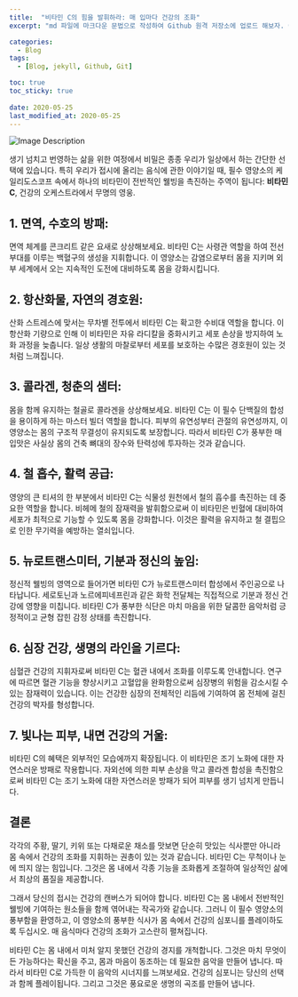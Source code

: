 ```yaml
---
title:  "비타민 C의 힘을 발휘하라: 매 입마다 건강의 조화"
excerpt: "md 파일에 마크다운 문법으로 작성하여 Github 원격 저장소에 업로드 해보자. 에디터는 Visual Studio code 사용! 로컬 서버에서 확인도 해보자. "

categories:
  - Blog
tags:
  - [Blog, jekyll, Github, Git]

toc: true
toc_sticky: true
 
date: 2020-05-25
last_modified_at: 2020-05-25
---
```

![Image Description](https://source.unsplash.com/1600x900/?nutrition,healthy,fruits)

생기 넘치고 번영하는 삶을 위한 여정에서 비밀은 종종 우리가 일상에서 하는 간단한 선택에 있습니다. 특히 우리가 접시에 올리는 음식에 관한 이야기일 때, 필수 영양소의 케일리도스코프 속에서 하나의 비타민이 전반적인 웰빙을 촉진하는 주역이 됩니다: **비타민 C**, 건강의 오케스트라에서 무명의 영웅.

## 1. 면역, 수호의 방패:

면역 체계를 콘크리트 같은 요새로 상상해보세요. 비타민 C는 사령관 역할을 하여 전선 부대를 이루는 백혈구의 생성을 지휘합니다. 이 영양소는 감염으로부터 몸을 지키며 외부 세계에서 오는 지속적인 도전에 대비하도록 몸을 강화시킵니다.

## 2. 항산화물, 자연의 경호원:

산화 스트레스에 맞서는 무차별 전투에서 비타민 C는 확고한 수비대 역할을 합니다. 이 항산화 기량으로 인해 이 비타민은 자유 라디칼을 중화시키고 세포 손상을 방지하여 노화 과정을 늦춥니다. 일상 생활의 마찰로부터 세포를 보호하는 수많은 경호원이 있는 것처럼 느껴집니다.

## 3. 콜라겐, 청춘의 샘터:

몸을 함께 유지하는 철골로 콜라겐을 상상해보세요. 비타민 C는 이 필수 단백질의 합성을 용이하게 하는 마스터 빌더 역할을 합니다. 피부의 유연성부터 관절의 유연성까지, 이 영양소는 몸의 구조적 무결성이 유지되도록 보장합니다. 따라서 비타민 C가 풍부한 매 입맛은 사실상 몸의 건축 뼈대의 장수와 탄력성에 투자하는 것과 같습니다.

## 4. 철 흡수, 활력 공급:

영양의 큰 티셔의 한 부분에서 비타민 C는 식물성 원천에서 철의 흡수를 촉진하는 데 중요한 역할을 합니다. 비헤메 철의 잠재력을 발휘함으로써 이 비타민은 빈혈에 대비하여 세포가 최적으로 기능할 수 있도록 몸을 강화합니다. 이것은 활력을 유지하고 철 결핍으로 인한 무기력을 예방하는 열쇠입니다.

## 5. 뉴로트랜스미터, 기분과 정신의 높임:

정신적 웰빙의 영역으로 들어가면 비타민 C가 뉴로트랜스미터 합성에서 주인공으로 나타납니다. 세로토닌과 노르에피네프린과 같은 화학 전달체는 직접적으로 기분과 정신 건강에 영향을 미칩니다. 비타민 C가 풍부한 식단은 마치 마음을 위한 달콤한 음악처럼 긍정적이고 균형 잡힌 감정 상태를 촉진합니다.

## 6. 심장 건강, 생명의 라인을 기르다:

심혈관 건강의 지휘자로써 비타민 C는 혈관 내에서 조화를 이루도록 안내합니다. 연구에 따르면 혈관 기능을 향상시키고 고혈압을 완화함으로써 심장병의 위험을 감소시킬 수 있는 잠재력이 있습니다. 이는 건강한 심장의 전체적인 리듬에 기여하여 몸 전체에 걸친 건강의 박자를 형성합니다.

## 7. 빛나는 피부, 내면 건강의 거울:

비타민 C의 혜택은 외부적인 모습에까지 확장됩니다. 이 비타민은 조기 노화에 대한 자연스러운 방패로 작용합니다. 자외선에 의한 피부 손상을 막고 콜라겐 합성을 촉진함으로써 비타민 C는 조기 노화에 대한 자연스러운 방패가 되어 피부를 생기 넘치게 만듭니다.

## 결론

각각의 주황, 딸기, 키위 또는 다채로운 채소를 맛보면 단순히 맛있는 식사뿐만 아니라 몸 속에서 건강의 조화를 지휘하는 권총이 있는 것과 같습니다. 비타민 C는 무척이나 눈에 띄지 않는 힘입니다. 그것은 몸 내에서 각종 기능을 조화롭게 조절하여 일상적인 삶에서 최상의 품질을 제공합니다.

그래서 당신의 접시는 건강의 캔버스가 되어야 합니다. 비타민 C는 몸 내에서 전반적인 웰빙에 기여하는 원소들을 함께 엮어내는 작곡가와 같습니다. 그러니 이 필수 영양소의 풍부함을 환영하고, 이 영양소의 풍부한 식사가 몸 속에서 건강의 심포니를 플레이하도록 두십시오. 매 음식마다 건강의 조화가 고스란히 펼쳐집니다.

비타민 C는 몸 내에서 미처 알지 못했던 건강의 경지를 개척합니다. 그것은 마치 무엇이든 가능하다는 확신을 주고, 몸과 마음이 동조하는 데 필요한 음악을 만들어 냅니다. 따라서 비타민 C로 가득한 이 음악의 시너지를 느껴보세요. 건강의 심포니는 당신의 선택과 함께 플레이됩니다. 그리고 그것은 풍요로운 생명의 곡조를 만들어 냅니다.
